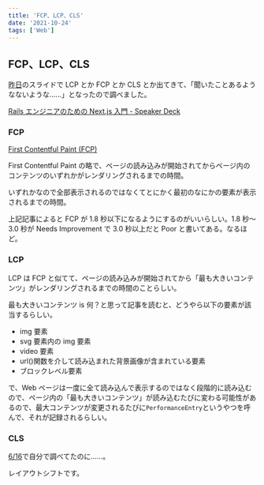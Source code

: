 ```yaml
---
title: 'FCP、LCP、CLS'
date: '2021-10-24'
tags: ['Web']
---
```


## FCP、LCP、CLS

[昨日](/posts/2021-10-23/)のスライドで LCP とか FCP とか CLS とか出てきて、「聞いたことあるようなないような……」となったので調べました。

[Rails エンジニアのための Next\.js 入門 \- Speaker Deck](https://speakerdeck.com/hokaccha/railsenziniafalsetamefalsenext-dot-jsru-men?slide=33)

### FCP

[First Contentful Paint \(FCP\)](https://web.dev/fcp/)

First Contentful Paint の略で、ページの読み込みが開始されてからページ内のコンテンツのいずれかがレンダリングされるまでの時間。

いずれかなので全部表示されるのではなくてとにかく最初のなにかの要素が表示されるまでの時間。

上記記事によると FCP が 1.8 秒以下になるようにするのがいいらしい。1.8 秒〜3.0 秒が Needs Improvement で 3.0 秒以上だと Poor と書いてある。なるほど。

### LCP

LCP は FCP と似てて、ページの読み込みが開始されてから「最も大きいコンテンツ」がレンダリングされるまでの時間のことらしい。

最も大きいコンテンツ is 何？と思って記事を読むと、どうやら以下の要素が該当するらしい。

- img 要素
- svg 要素内の img 要素
- video 要素
- url()関数を介して読み込まれた背景画像が含まれている要素
- ブロックレベル要素

で、Web ページは一度に全て読み込んで表示するのではなく段階的に読み込むので、ページ内の「最も大きいコンテンツ」が読み込むたびに変わる可能性があるので、最大コンテンツが変更されるたびに`PerformanceEntry`というやつを呼んで、それが記録されるらしい。

### CLS

[6/16](/posts/2021-06-16/)で自分で調べてたのに……。

レイアウトシフトです。
